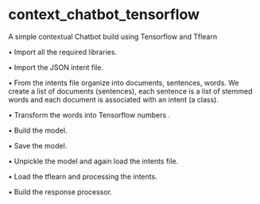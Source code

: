 # context_chatbot_tensorflow

A simple contextual Chatbot build using Tensorflow and Tflearn

•	Import all the required libraries.

•	Import the JSON intent file.

•	From the intents file organize into documents, sentences, words. We create a list of documents (sentences), each sentence is a list of stemmed words and each document is associated with an intent (a class).

•	Transform the words into Tensorflow numbers .

•	Build the model.

•	Save the model.

•	Unpickle the model and again load the intents file.

•	Load the tflearn and processing the intents.

•	Build the response processor.
